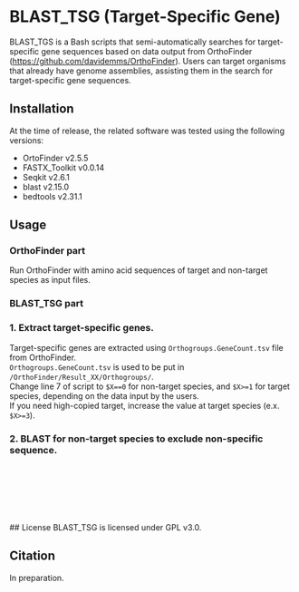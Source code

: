 # BLAST_TSG (Target-Specific Gene)
BLAST_TGS is a Bash scripts that semi-automatically searches for target-specific gene sequences based on data output from OrthoFinder (https://github.com/davidemms/OrthoFinder). Users can target organisms that already have genome assemblies, assisting them in the search for target-specific gene sequences.

## Installation
At the time of release, the related software was tested using the following versions:
<br>
* OrtoFinder v2.5.5
* FASTX_Toolkit v0.0.14
* Seqkit v2.6.1
* blast v2.15.0
* bedtools v2.31.1

## Usage
### OrthoFinder part
Run OrthoFinder with amino acid sequences of target and non-target species as input files.

### BLAST_TSG part
### 1. Extract target-specific genes.
Target-specific genes are extracted using ```Orthogroups.GeneCount.tsv``` file from OrthoFinder.
<br>
```Orthogroups.GeneCount.tsv``` is used to be put in ```/OrthoFinder/Result_XX/Orthogroups/```.
<br>
Change line 7 of script to ```$X==0``` for non-target species, and ```$X>=1``` for target species, depending on the data input by the users.
<br>
If you need high-copied target, increase the value at target species (e.x. ```$X>=3```).
<br>
### 2. BLAST for non-target species to exclude non-specific sequence.

<br>
<br>
<br>
<br>
<br>
<br>
## License
BLAST_TSG is licensed under GPL v3.0. 


## Citation
In preparation. 
